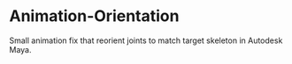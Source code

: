 # Animation-Orientation
Small animation fix that reorient joints to match target skeleton in Autodesk Maya.
